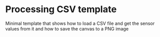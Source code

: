 # Processing CSV template

Minimal template that shows how to load a CSV file and get the sensor values from it and how to save the canvas to a PNG image